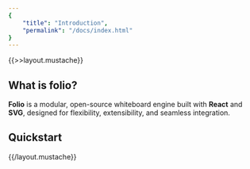 ```yaml
---
{
    "title": "Introduction",
    "permalink": "/docs/index.html"
}
---
```

{{>>layout.mustache}}

## What is folio?

**Folio** is a modular, open-source whiteboard engine built with **React** and **SVG**, designed for flexibility, extensibility, and seamless integration.

## Quickstart


{{/layout.mustache}}
